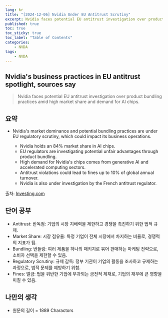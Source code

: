 ```yaml
---
lang: kr
title: "[2024-12-06] Nvidia Under EU Antitrust Scrutiny"
excerpt: Nvidia faces potential EU antitrust investigation over product bundling practices amid high market share and demand for AI chips.
published: true
toc: true
toc_sticky: true
toc_label: "Table of Contents"
categories:
    - NVDA
tags:
    - NVDA
---
```


## Nvidia's business practices in EU antitrust spotlight, sources say

> Nvidia faces potential EU antitrust investigation over product bundling practices amid high market share and demand for AI chips.

## 요약

- Nvidia's market dominance and potential bundling practices are under EU regulatory scrutiny, which could impact its business operations.

  - Nvidia holds an 84% market share in AI chips.
  - EU regulators are investigating potential unfair advantages through product bundling.
  - High demand for Nvidia's chips comes from generative AI and accelerated computing sectors.
  - Antitrust violations could lead to fines up to 10% of global annual turnover.
  - Nvidia is also under investigation by the French antitrust regulator.

출처: [Investing.com](https://www.investing.com/news/stock-market-news/nvidias-business-practices-in-eu-antitrust-spotlight-sources-say-3759134)

## 단어 공부

- Antitrust: 반독점: 기업의 시장 지배력을 제한하고 경쟁을 촉진하기 위한 법적 규제.
- Market Share: 시장 점유율: 특정 기업이 전체 시장에서 차지하는 비율로, 경쟁력의 지표가 됨.
- Bundling: 번들링: 여러 제품을 하나의 패키지로 묶어 판매하는 마케팅 전략으로, 소비자 선택을 제한할 수 있음.
- Regulatory Scrutiny: 규제 감독: 정부 기관이 기업의 활동을 조사하고 규제하는 과정으로, 법적 문제를 예방하기 위함.
- Fines: 벌금: 법을 위반한 기업에 부과되는 금전적 제재로, 기업의 재무에 큰 영향을 미칠 수 있음.

## 나만의 생각

- 원문의 길이 = 1889 Charactors


